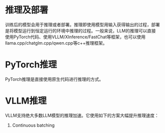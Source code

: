 # 推理及部署

训练后的模型会用于推理或者部署。推理即使用模型用输入获得输出的过程，部署是将模型运行到恒定运行的环境中推理的过程。一般来说，LLM的推理可以直接使用PyTorch代码、使用VLLM/XInference/FastChat等框架，也可以使用llama.cpp/chatglm.cpp/qwen.cpp等c++推理框架。

# PyTorch推理

PyTorch推理是直接使用原生代码进行推理的方式。

# VLLM推理

VLLM支持绝大多数LLM模型的推理加速。它使用如下的方案大幅提升推理速度：

1. Continuous batching
